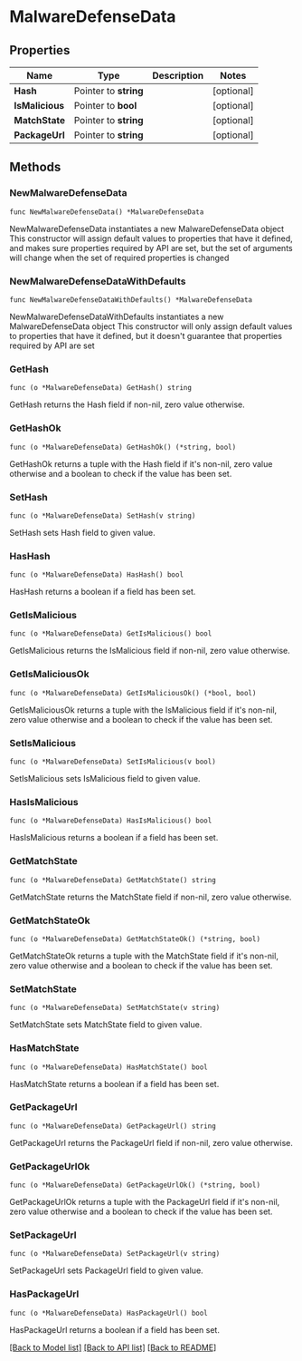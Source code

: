 # MalwareDefenseData

## Properties

Name | Type | Description | Notes
------------ | ------------- | ------------- | -------------
**Hash** | Pointer to **string** |  | [optional] 
**IsMalicious** | Pointer to **bool** |  | [optional] 
**MatchState** | Pointer to **string** |  | [optional] 
**PackageUrl** | Pointer to **string** |  | [optional] 

## Methods

### NewMalwareDefenseData

`func NewMalwareDefenseData() *MalwareDefenseData`

NewMalwareDefenseData instantiates a new MalwareDefenseData object
This constructor will assign default values to properties that have it defined,
and makes sure properties required by API are set, but the set of arguments
will change when the set of required properties is changed

### NewMalwareDefenseDataWithDefaults

`func NewMalwareDefenseDataWithDefaults() *MalwareDefenseData`

NewMalwareDefenseDataWithDefaults instantiates a new MalwareDefenseData object
This constructor will only assign default values to properties that have it defined,
but it doesn't guarantee that properties required by API are set

### GetHash

`func (o *MalwareDefenseData) GetHash() string`

GetHash returns the Hash field if non-nil, zero value otherwise.

### GetHashOk

`func (o *MalwareDefenseData) GetHashOk() (*string, bool)`

GetHashOk returns a tuple with the Hash field if it's non-nil, zero value otherwise
and a boolean to check if the value has been set.

### SetHash

`func (o *MalwareDefenseData) SetHash(v string)`

SetHash sets Hash field to given value.

### HasHash

`func (o *MalwareDefenseData) HasHash() bool`

HasHash returns a boolean if a field has been set.

### GetIsMalicious

`func (o *MalwareDefenseData) GetIsMalicious() bool`

GetIsMalicious returns the IsMalicious field if non-nil, zero value otherwise.

### GetIsMaliciousOk

`func (o *MalwareDefenseData) GetIsMaliciousOk() (*bool, bool)`

GetIsMaliciousOk returns a tuple with the IsMalicious field if it's non-nil, zero value otherwise
and a boolean to check if the value has been set.

### SetIsMalicious

`func (o *MalwareDefenseData) SetIsMalicious(v bool)`

SetIsMalicious sets IsMalicious field to given value.

### HasIsMalicious

`func (o *MalwareDefenseData) HasIsMalicious() bool`

HasIsMalicious returns a boolean if a field has been set.

### GetMatchState

`func (o *MalwareDefenseData) GetMatchState() string`

GetMatchState returns the MatchState field if non-nil, zero value otherwise.

### GetMatchStateOk

`func (o *MalwareDefenseData) GetMatchStateOk() (*string, bool)`

GetMatchStateOk returns a tuple with the MatchState field if it's non-nil, zero value otherwise
and a boolean to check if the value has been set.

### SetMatchState

`func (o *MalwareDefenseData) SetMatchState(v string)`

SetMatchState sets MatchState field to given value.

### HasMatchState

`func (o *MalwareDefenseData) HasMatchState() bool`

HasMatchState returns a boolean if a field has been set.

### GetPackageUrl

`func (o *MalwareDefenseData) GetPackageUrl() string`

GetPackageUrl returns the PackageUrl field if non-nil, zero value otherwise.

### GetPackageUrlOk

`func (o *MalwareDefenseData) GetPackageUrlOk() (*string, bool)`

GetPackageUrlOk returns a tuple with the PackageUrl field if it's non-nil, zero value otherwise
and a boolean to check if the value has been set.

### SetPackageUrl

`func (o *MalwareDefenseData) SetPackageUrl(v string)`

SetPackageUrl sets PackageUrl field to given value.

### HasPackageUrl

`func (o *MalwareDefenseData) HasPackageUrl() bool`

HasPackageUrl returns a boolean if a field has been set.


[[Back to Model list]](../README.md#documentation-for-models) [[Back to API list]](../README.md#documentation-for-api-endpoints) [[Back to README]](../README.md)


